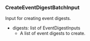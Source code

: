 ### CreateEventDigestBatchInput
Input for creating event digests.

- digests: list of EventDigestInputs
  - A list of event digests to create.
